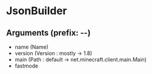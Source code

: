 # JsonBuilder
## Arguments (prefix: --)
- name (Name)
- version (Version : mostly -> 1.8)
- main (Path : default -> net.minecraft.client.main.Main)
- fastmode
